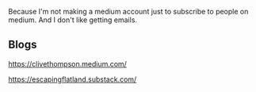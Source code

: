 Because I'm not making a medium account just to subscribe to people on medium. And I don't like getting emails.
 
## Blogs

https://clivethompson.medium.com/

https://escapingflatland.substack.com/

